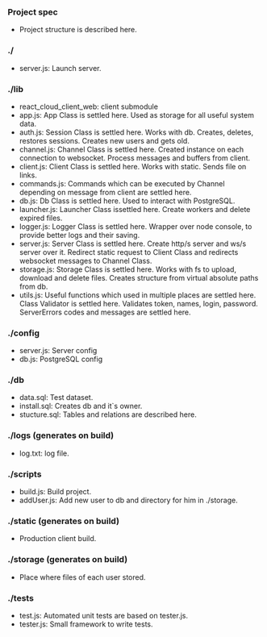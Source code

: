### Project spec
- Project structure is described here.

### ./
- server.js: Launch server.

### ./lib 
- react_cloud_client_web: client submodule
- app.js: App Class is settled here. Used as storage for all useful system data.
- auth.js: Session Class is settled here. Works with db. Creates, deletes, restores sessions. Creates new users and gets old.
- channel.js: Channel Class is settled here. Created instance on each connection to websocket. Process messages and buffers from client.
- client.js: Client Class is settled here. Works with static. Sends file on links.
- commands.js: Commands which can be executed by Channel depending on message from client are settled here. 
- db.js: Db Class is settled here. Used to interact with PostgreSQL.
- launcher.js: Launcher Class issettled here. Create workers and delete expired files.
- logger.js: Logger Class is settled here. Wrapper over node console, to provide better logs and their saving.
- server.js: Server Class is settled here. Create http/s server and ws/s server over it. Redirect static request to Client Class and redirects websocket messages to Channel Class.
- storage.js: Storage Class is settled here. Works with fs to upload, download and delete files. Creates structure from virtual absolute paths from db.
- utils.js: Useful functions which used in multiple places are settled here. Class Validator is settled here. Validates token, names, login, password. ServerErrors codes and messages are settled here.

### ./config
- server.js: Server config
- db.js: PostgreSQL config

### ./db
- data.sql: Test dataset.
- install.sql: Creates db and it`s owner.
- stucture.sql: Tables and relations are described here.

### ./logs (generates on build)
- log.txt: log file.

### ./scripts
- build.js: Build project.
- addUser.js: Add new user to db and directory for him in ./storage.

### ./static (generates on build)
- Production client build.

### ./storage (generates on build)
- Place where files of each user stored.

### ./tests
- test.js: Automated unit tests are based on tester.js.
- tester.js: Small framework to write tests.

